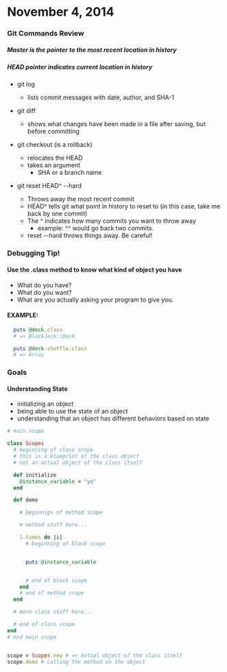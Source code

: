 # November 4, 2014

###  Git Commands Review

##### Master is the pointer to the most recent location in history
##### HEAD pointer indicates current location in history

* git log
  * lists commit messages with date, author, and SHA-1

* git diff
  * shows what changes have been made in a file after saving, but
  before committing

* git checkout (is a rollback)
  * relocates the HEAD
  * takes an argument
    * SHA or a branch name

* git reset HEAD^ --hard
  * Throws away the most recent commit
  * HEAD^ tells git what point in history to reset to (in this case,
    take me back by one commit)
  * The ^ indicates how many commits you want to throw away
    * example: ^^ would go back two commits.
  * reset --hard throws things away. Be careful!


### Debugging Tip!

#### Use the .class method to know what kind of object you have

* What do you have?
* What do you want?
* What are you actually asking your program to give you.

#### EXAMPLE:

```ruby
  puts @deck.class
  # => BlackJack::Deck

  puts @deck.shuffle.class
  # => Array
```

### Goals

#### Understanding State

* initializing an object
* being able to use the state of an object
* understanding that an object has different behaviors based on state

```ruby
# main scope

class Scopes
  # beginning of class scope
  # this is a blueprint of the class object  
  # not an actual object of the class itself

  def initialize
    @instance_variable = "yo"
  end

  def demo

    # beginnign of method scope

    # method stuff here...

    1.times do |i|
      # beginning of block scope


      puts @instance_variable


      # end of block scope
    end
    # end of method scope
  end

  # more class stuff here...

  # end of class scope
end
# end main scope


scope = Scopes.new # => Actual object of the class itself
scope.demo # calling the method on the object

```
